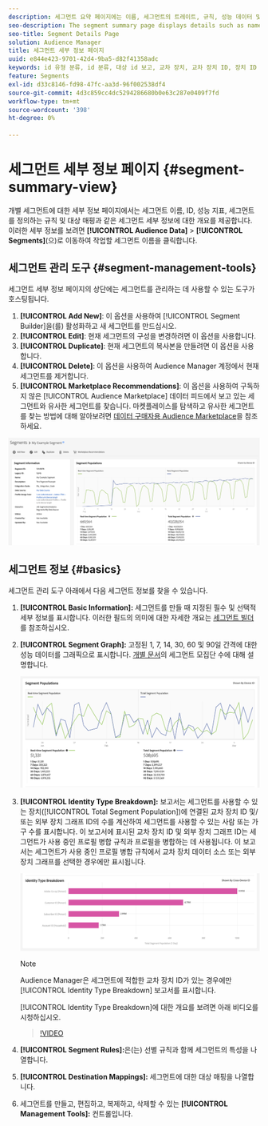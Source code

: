 ```yaml
---
description: 세그먼트 요약 페이지에는 이름, 세그먼트의 트레이트, 규칙, 성능 데이터 및 대상 매핑 정보와 같은 세부 정보가 표시됩니다.
seo-description: The segment summary page displays details such as name, traits in the segment, rules, performance data, and destination mapping information.
seo-title: Segment Details Page
solution: Audience Manager
title: 세그먼트 세부 정보 페이지
uuid: e844e423-9701-42d4-9ba5-d82f41358adc
keywords: id 유형 분류, id 분류, 대상 id 보고, 교차 장치, 교차 장치 ID, 장치 ID
feature: Segments
exl-id: d33c8146-fd98-47fc-aa3d-96f002538df4
source-git-commit: 4d3c859cc4dc5294286680b0e63c287e0409f7fd
workflow-type: tm+mt
source-wordcount: '398'
ht-degree: 0%

---
```


# 세그먼트 세부 정보 페이지 {#segment-summary-view}

개별 세그먼트에 대한 세부 정보 페이지에서는 세그먼트 이름, ID, 성능 지표, 세그먼트를 정의하는 규칙 및 대상 매핑과 같은 세그먼트 세부 정보에 대한 개요를 제공합니다. 이러한 세부 정보를 보려면 **[!UICONTROL Audience Data]** > **[!UICONTROL Segments]**(으)로 이동하여 작업할 세그먼트 이름을 클릭합니다.

## 세그먼트 관리 도구 {#segment-management-tools}

세그먼트 세부 정보 페이지의 상단에는 세그먼트를 관리하는 데 사용할 수 있는 도구가 호스팅됩니다.

1. **[!UICONTROL Add New]**: 이 옵션을 사용하여 [!UICONTROL Segment Builder]을(를) 활성화하고 새 세그먼트를 만드십시오.
2. **[!UICONTROL Edit]**: 현재 세그먼트의 구성을 변경하려면 이 옵션을 사용합니다.
3. **[!UICONTROL Duplicate]**: 현재 세그먼트의 복사본을 만들려면 이 옵션을 사용합니다.
4. **[!UICONTROL Delete]**: 이 옵션을 사용하여 Audience Manager 계정에서 현재 세그먼트를 제거합니다.
5. **[!UICONTROL Marketplace Recommendations]**: 이 옵션을 사용하여 구독하지 않은 [!UICONTROL Audience Marketplace] 데이터 피드에서 보고 있는 세그먼트와 유사한 세그먼트를 찾습니다. 마켓플레이스를 탐색하고 유사한 세그먼트를 찾는 방법에 대해 알아보려면 [데이터 구매자용 Audience Marketplace](../audience-marketplace/marketplace-data-buyers/marketplace-data-buyers.md)을 참조하세요.

![basic-segment-information](assets/basic-segment-information.png)

## 세그먼트 정보 {#basics}

세그먼트 관리 도구 아래에서 다음 세그먼트 정보를 찾을 수 있습니다.

1. **[!UICONTROL Basic Information]:** 세그먼트를 만들 때 지정된 필수 및 선택적 세부 정보를 표시합니다. 이러한 필드의 의미에 대한 자세한 개요는 [세그먼트 빌더](segment-builder.md)를 참조하십시오.
2. **[!UICONTROL Segment Graph]:** 고정된 1, 7, 14, 30, 60 및 90일 간격에 대한 성능 데이터를 그래픽으로 표시합니다. [개별 문서](../../features/segments/segment-builder-data.md)의 세그먼트 모집단 수에 대해 설명합니다.

   ![segments-graph](assets/segment-graph.png)

3. **[!UICONTROL Identity Type Breakdown]:** 보고서는 세그먼트를 사용할 수 있는 장치([!UICONTROL Total Segment Population])에 연결된 교차 장치 ID 및/또는 외부 장치 그래프 ID의 수를 계산하여 세그먼트를 사용할 수 있는 사람 또는 가구 수를 표시합니다. 이 보고서에 표시된 교차 장치 ID 및 외부 장치 그래프 ID는 세그먼트가 사용 중인 프로필 병합 규칙과 프로필을 병합하는 데 사용됩니다. 이 보고서는 세그먼트가 사용 중인 프로필 병합 규칙에서 교차 장치 데이터 소스 또는 외부 장치 그래프를 선택한 경우에만 표시됩니다.

   ![segments-graph](assets/segment-type.png)

   >[!NOTE]
   >
   >Audience Manager은 세그먼트에 적합한 교차 장치 ID가 있는 경우에만 [!UICONTROL Identity Type Breakdown] 보고서를 표시합니다.

   [!UICONTROL Identity Type Breakdown]에 대한 개요를 보려면 아래 비디오를 시청하십시오.
   >[!VIDEO](https://video.tv.adobe.com/v/27977/)

4. **[!UICONTROL Segment Rules]:**&#x200B;은(는) 선별 규칙과 함께 세그먼트의 특성을 나열합니다.
5. **[!UICONTROL Destination Mappings]:** 세그먼트에 대한 대상 매핑을 나열합니다.
6. 세그먼트를 만들고, 편집하고, 복제하고, 삭제할 수 있는 **[!UICONTROL Management Tools]:** 컨트롤입니다.

